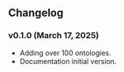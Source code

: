 ## Changelog

### v0.1.0 (March 17, 2025)
- Adding over 100 ontologies.
- Documentation initial version.

